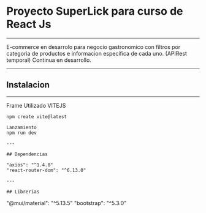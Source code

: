# Proyecto SuperLick para curso de React Js

---

E-commerce en desarrolo para negocio gastronomico con filtros por categoria de productos e informacion especifica de cada uno.
(APIRest temporal)
Continua en desarrollo.

---

## Instalacion

---

Frame Utilizado VITEJS

```
npm create vite@latest

Lanzamiento
npm run dev

---

## Dependencias

"axios": "^1.4.0"
"react-router-dom": "^6.13.0"

---

## Librerias

```

"@mui/material": "^5.13.5"
"bootstrap": "^5.3.0"

```

```
